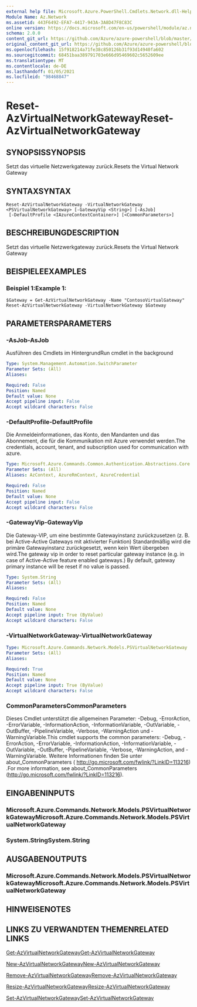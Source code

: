 ```yaml
---
external help file: Microsoft.Azure.PowerShell.Cmdlets.Network.dll-Help.xml
Module Name: Az.Network
ms.assetid: 443F6492-EFA7-4417-943A-3A8D47F8C83C
online version: https://docs.microsoft.com/en-us/powershell/module/az.network/reset-azvirtualnetworkgateway
schema: 2.0.0
content_git_url: https://github.com/Azure/azure-powershell/blob/master/src/Network/Network/help/Reset-AzVirtualNetworkGateway.md
original_content_git_url: https://github.com/Azure/azure-powershell/blob/master/src/Network/Network/help/Reset-AzVirtualNetworkGateway.md
ms.openlocfilehash: 15f918214a71fe38c850126b31f93d14940fa602
ms.sourcegitcommit: 68451baa389791703e666d95469602c5652609ee
ms.translationtype: MT
ms.contentlocale: de-DE
ms.lasthandoff: 01/05/2021
ms.locfileid: "98468847"
---
```

# <span data-ttu-id="fb621-101">Reset-AzVirtualNetworkGateway</span><span class="sxs-lookup"><span data-stu-id="fb621-101">Reset-AzVirtualNetworkGateway</span></span>

## <span data-ttu-id="fb621-102">SYNOPSIS</span><span class="sxs-lookup"><span data-stu-id="fb621-102">SYNOPSIS</span></span>
<span data-ttu-id="fb621-103">Setzt das virtuelle Netzwerkgateway zurück.</span><span class="sxs-lookup"><span data-stu-id="fb621-103">Resets the Virtual Network Gateway</span></span>

## <span data-ttu-id="fb621-104">SYNTAX</span><span class="sxs-lookup"><span data-stu-id="fb621-104">SYNTAX</span></span>

```
Reset-AzVirtualNetworkGateway -VirtualNetworkGateway <PSVirtualNetworkGateway> [-GatewayVip <String>] [-AsJob]
 [-DefaultProfile <IAzureContextContainer>] [<CommonParameters>]
```

## <span data-ttu-id="fb621-105">BESCHREIBUNG</span><span class="sxs-lookup"><span data-stu-id="fb621-105">DESCRIPTION</span></span>
<span data-ttu-id="fb621-106">Setzt das virtuelle Netzwerkgateway zurück.</span><span class="sxs-lookup"><span data-stu-id="fb621-106">Resets the Virtual Network Gateway</span></span>

## <span data-ttu-id="fb621-107">BEISPIELE</span><span class="sxs-lookup"><span data-stu-id="fb621-107">EXAMPLES</span></span>

### <span data-ttu-id="fb621-108">Beispiel 1:</span><span class="sxs-lookup"><span data-stu-id="fb621-108">Example 1:</span></span>
```
$Gateway = Get-AzVirtualNetworkGateway -Name "ContosoVirtualGateway"
Reset-AzVirtualNetworkGateway -VirtualNetworkGateway $Gateway
```

## <span data-ttu-id="fb621-109">PARAMETERS</span><span class="sxs-lookup"><span data-stu-id="fb621-109">PARAMETERS</span></span>

### <span data-ttu-id="fb621-110">-AsJob</span><span class="sxs-lookup"><span data-stu-id="fb621-110">-AsJob</span></span>
<span data-ttu-id="fb621-111">Ausführen des Cmdlets im Hintergrund</span><span class="sxs-lookup"><span data-stu-id="fb621-111">Run cmdlet in the background</span></span>

```yaml
Type: System.Management.Automation.SwitchParameter
Parameter Sets: (All)
Aliases:

Required: False
Position: Named
Default value: None
Accept pipeline input: False
Accept wildcard characters: False
```

### <span data-ttu-id="fb621-112">-DefaultProfile</span><span class="sxs-lookup"><span data-stu-id="fb621-112">-DefaultProfile</span></span>
<span data-ttu-id="fb621-113">Die Anmeldeinformationen, das Konto, den Mandanten und das Abonnement, die für die Kommunikation mit Azure verwendet werden.</span><span class="sxs-lookup"><span data-stu-id="fb621-113">The credentials, account, tenant, and subscription used for communication with azure.</span></span>

```yaml
Type: Microsoft.Azure.Commands.Common.Authentication.Abstractions.Core.IAzureContextContainer
Parameter Sets: (All)
Aliases: AzContext, AzureRmContext, AzureCredential

Required: False
Position: Named
Default value: None
Accept pipeline input: False
Accept wildcard characters: False
```

### <span data-ttu-id="fb621-114">-GatewayVip</span><span class="sxs-lookup"><span data-stu-id="fb621-114">-GatewayVip</span></span>
<span data-ttu-id="fb621-115">Die Gateway-VIP, um eine bestimmte Gatewayinstanz zurückzusetzen (z. B. bei Active-Active Gateways mit aktivierter Funktion) Standardmäßig wird die primäre Gatewayinstanz zurückgesetzt, wenn kein Wert übergeben wird.</span><span class="sxs-lookup"><span data-stu-id="fb621-115">The gateway vip in order to reset particular gateway instance (e.g. in case of Active-Active feature enabled gateways.) By default, gateway primary instance will be reset if no value is passed.</span></span>

```yaml
Type: System.String
Parameter Sets: (All)
Aliases:

Required: False
Position: Named
Default value: None
Accept pipeline input: True (ByValue)
Accept wildcard characters: False
```

### <span data-ttu-id="fb621-116">-VirtualNetworkGateway</span><span class="sxs-lookup"><span data-stu-id="fb621-116">-VirtualNetworkGateway</span></span>
```yaml
Type: Microsoft.Azure.Commands.Network.Models.PSVirtualNetworkGateway
Parameter Sets: (All)
Aliases:

Required: True
Position: Named
Default value: None
Accept pipeline input: True (ByValue)
Accept wildcard characters: False
```

### <span data-ttu-id="fb621-117">CommonParameters</span><span class="sxs-lookup"><span data-stu-id="fb621-117">CommonParameters</span></span>
<span data-ttu-id="fb621-118">Dieses Cmdlet unterstützt die allgemeinen Parameter: -Debug, -ErrorAction, -ErrorVariable, -InformationAction, -InformationVariable, -OutVariable, -OutBuffer, -PipelineVariable, -Verbose, -WarningAction und -WarningVariable.</span><span class="sxs-lookup"><span data-stu-id="fb621-118">This cmdlet supports the common parameters: -Debug, -ErrorAction, -ErrorVariable, -InformationAction, -InformationVariable, -OutVariable, -OutBuffer, -PipelineVariable, -Verbose, -WarningAction, and -WarningVariable.</span></span> <span data-ttu-id="fb621-119">Weitere Informationen finden Sie unter about_CommonParameters ( http://go.microsoft.com/fwlink/?LinkID=113216) .</span><span class="sxs-lookup"><span data-stu-id="fb621-119">For more information, see about_CommonParameters (http://go.microsoft.com/fwlink/?LinkID=113216).</span></span>

## <span data-ttu-id="fb621-120">EINGABEN</span><span class="sxs-lookup"><span data-stu-id="fb621-120">INPUTS</span></span>

### <span data-ttu-id="fb621-121">Microsoft.Azure.Commands.Network.Models.PSVirtualNetworkGateway</span><span class="sxs-lookup"><span data-stu-id="fb621-121">Microsoft.Azure.Commands.Network.Models.PSVirtualNetworkGateway</span></span>

### <span data-ttu-id="fb621-122">System.String</span><span class="sxs-lookup"><span data-stu-id="fb621-122">System.String</span></span>

## <span data-ttu-id="fb621-123">AUSGABEN</span><span class="sxs-lookup"><span data-stu-id="fb621-123">OUTPUTS</span></span>

### <span data-ttu-id="fb621-124">Microsoft.Azure.Commands.Network.Models.PSVirtualNetworkGateway</span><span class="sxs-lookup"><span data-stu-id="fb621-124">Microsoft.Azure.Commands.Network.Models.PSVirtualNetworkGateway</span></span>

## <span data-ttu-id="fb621-125">HINWEISE</span><span class="sxs-lookup"><span data-stu-id="fb621-125">NOTES</span></span>

## <span data-ttu-id="fb621-126">LINKS ZU VERWANDTEN THEMEN</span><span class="sxs-lookup"><span data-stu-id="fb621-126">RELATED LINKS</span></span>

[<span data-ttu-id="fb621-127">Get-AzVirtualNetworkGateway</span><span class="sxs-lookup"><span data-stu-id="fb621-127">Get-AzVirtualNetworkGateway</span></span>](./Get-AzVirtualNetworkGateway.md)

[<span data-ttu-id="fb621-128">New-AzVirtualNetworkGateway</span><span class="sxs-lookup"><span data-stu-id="fb621-128">New-AzVirtualNetworkGateway</span></span>](./New-AzVirtualNetworkGateway.md)

[<span data-ttu-id="fb621-129">Remove-AzVirtualNetworkGateway</span><span class="sxs-lookup"><span data-stu-id="fb621-129">Remove-AzVirtualNetworkGateway</span></span>](./Remove-AzVirtualNetworkGateway.md)

[<span data-ttu-id="fb621-130">Resize-AzVirtualNetworkGateway</span><span class="sxs-lookup"><span data-stu-id="fb621-130">Resize-AzVirtualNetworkGateway</span></span>](./Resize-AzVirtualNetworkGateway.md)

[<span data-ttu-id="fb621-131">Set-AzVirtualNetworkGateway</span><span class="sxs-lookup"><span data-stu-id="fb621-131">Set-AzVirtualNetworkGateway</span></span>](./Set-AzVirtualNetworkGateway.md)
